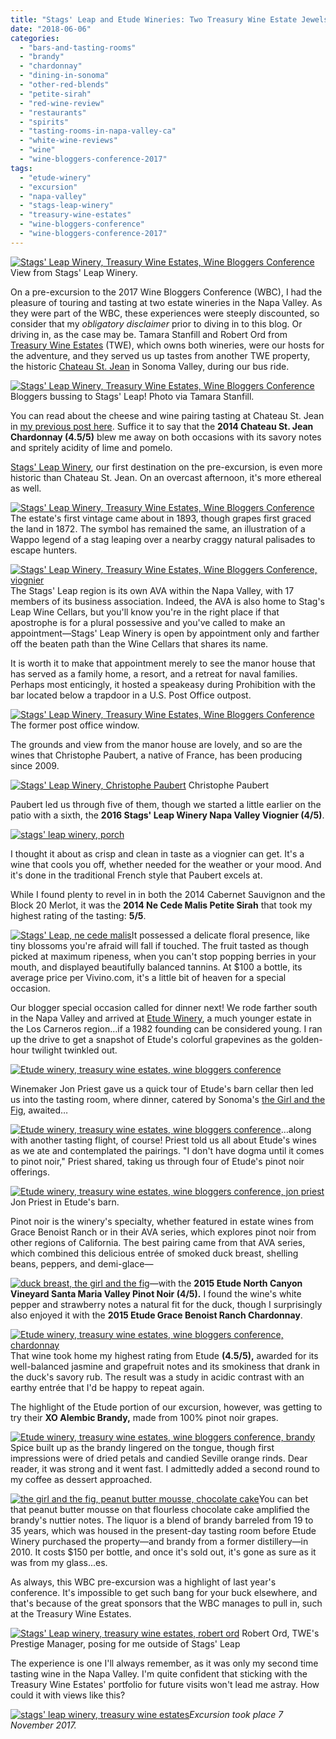 ```yaml
---
title: "Stags' Leap and Etude Wineries: Two Treasury Wine Estate Jewels"
date: "2018-06-06"
categories:
  - "bars-and-tasting-rooms"
  - "brandy"
  - "chardonnay"
  - "dining-in-sonoma"
  - "other-red-blends"
  - "petite-sirah"
  - "red-wine-review"
  - "restaurants"
  - "spirits"
  - "tasting-rooms-in-napa-valley-ca"
  - "white-wine-reviews"
  - "wine"
  - "wine-bloggers-conference-2017"
tags:
  - "etude-winery"
  - "excursion"
  - "napa-valley"
  - "stags-leap-winery"
  - "treasury-wine-estates"
  - "wine-bloggers-conference"
  - "wine-bloggers-conference-2017"
---
```





<div class="caption">

[![Stags' Leap Winery, Treasury Wine Estates, Wine Bloggers Conference](http://s3.amazonaws.com/thegourmez-wpmedia/2018/06/2017_WBC_024-500x334.jpg)](http://s3.amazonaws.com/thegourmez-wpmedia/2018/06/2017_WBC_024.jpg) View from Stags' Leap Winery.</div>


On a pre-excursion to the 2017 Wine Bloggers Conference (WBC), I had the pleasure of touring and tasting at two estate wineries in the Napa Valley. As they were part of the WBC, these experiences were steeply discounted, so consider that my _obligatory disclaimer_ prior to diving in to this blog. Or driving in, as the case may be. Tamara Stanfill and Robert Ord from [Treasury Wine Estates](https://www.tweglobal.com/) (TWE), which owns both wineries, were our hosts for the adventure, and they served us up tastes from another TWE property, the historic [Chateau St. Jean](https://www.chateaustjean.com/en/) in Sonoma Valley, during our bus ride.




<div class="caption">

[![Stags' Leap Winery, Treasury Wine Estates, Wine Bloggers Conference](http://s3.amazonaws.com/thegourmez-wpmedia/2018/06/twe-01-500x375.jpg)](http://s3.amazonaws.com/thegourmez-wpmedia/2018/06/twe-01.jpg) Bloggers bussing to Stags' Leap! Photo via Tamara Stanfill.</div>


You can read about the cheese and wine pairing tasting at Chateau St. Jean in [my previous post here](http://thegourmez.com/2018/01/28/cheese-and-wine-pairings-at-chateau-st-jean/). Suffice it to say that the **2014 Chateau St. Jean Chardonnay (4.5/5)** blew me away on both occasions with its savory notes and spritely acidity of lime and pomelo.

[Stags' Leap Winery](https://www.stagsleap.com/), our first destination on the pre-excursion, is even more historic than Chateau St. Jean. On an overcast afternoon, it's more ethereal as well.

[![Stags' Leap Winery, Treasury Wine Estates, Wine Bloggers Conference](http://s3.amazonaws.com/thegourmez-wpmedia/2018/06/2017_WBC_045-500x477.jpg)](http://s3.amazonaws.com/thegourmez-wpmedia/2018/06/2017_WBC_045.jpg)The estate's first vintage came about in 1893, though grapes first graced the land in 1872. The symbol has remained the same, an illustration of a Wappo legend of a stag leaping over a nearby craggy natural palisades to escape hunters.

[![Stags' Leap Winery, Treasury Wine Estates, Wine Bloggers Conference, viognier](http://s3.amazonaws.com/thegourmez-wpmedia/2018/06/2017_WBC_033-352x500.jpg)](http://s3.amazonaws.com/thegourmez-wpmedia/2018/06/2017_WBC_033.jpg)The Stags' Leap region is its own AVA within the Napa Valley, with 17 members of its business association. Indeed, the AVA is also home to Stag's Leap Wine Cellars, but you'll know you're in the right place if that apostrophe is for a plural possessive and you've called to make an appointment—Stags' Leap Winery is open by appointment only and farther off the beaten path than the Wine Cellars that shares its name.

It is worth it to make that appointment merely to see the manor house that has served as a family home, a resort, and a retreat for naval families. Perhaps most enticingly, it hosted a speakeasy during Prohibition with the bar located below a trapdoor in a U.S. Post Office outpost.




<div class="caption">

[![Stags' Leap Winery, Treasury Wine Estates, Wine Bloggers Conference](http://s3.amazonaws.com/thegourmez-wpmedia/2018/06/2017_WBC_041-334x500.jpg)](http://s3.amazonaws.com/thegourmez-wpmedia/2018/06/2017_WBC_041.jpg) The former post office window.</div>


The grounds and view from the manor house are lovely, and so are the wines that Christophe Paubert, a native of France, has been producing since 2009.




<div class="caption">

[![Stags' Leap Winery, Christophe Paubert](http://s3.amazonaws.com/thegourmez-wpmedia/2018/06/2017_WBC_031-399x500.jpg)](http://s3.amazonaws.com/thegourmez-wpmedia/2018/06/2017_WBC_031.jpg) Christophe Paubert</div>


Paubert led us through five of them, though we started a little earlier on the patio with a sixth, the **2016 Stags' Leap Winery Napa Valley Viognier (4/5)**.

[![stags' leap winery, porch](http://s3.amazonaws.com/thegourmez-wpmedia/2018/06/2017_WBC_043-500x334.jpg)](http://s3.amazonaws.com/thegourmez-wpmedia/2018/06/2017_WBC_043.jpg)

I thought it about as crisp and clean in taste as a viognier can get. It's a wine that cools you off, whether needed for the weather or your mood. And it's done in the traditional French style that Paubert excels at.

While I found plenty to revel in in both the 2014 Cabernet Sauvignon and the Block 20 Merlot, it was the **2014 Ne Cede Malis Petite Sirah** that took my highest rating of the tasting: **5/5**.

[![Stags' Leap, ne cede malis](http://s3.amazonaws.com/thegourmez-wpmedia/2018/06/2017_WBC_035-394x500.jpg)](http://s3.amazonaws.com/thegourmez-wpmedia/2018/06/2017_WBC_035.jpg)It possessed a delicate floral presence, like tiny blossoms you're afraid will fall if touched. The fruit tasted as though picked at maximum ripeness, when you can't stop popping berries in your mouth, and displayed beautifully balanced tannins. At $100 a bottle, its average price per Vivino.com, it's a little bit of heaven for a special occasion.

Our blogger special occasion called for dinner next! We rode farther south in the Napa Valley and arrived at [Etude Winery](https://www.etudewines.com/en/), a much younger estate in the Los Carneros region…if a 1982 founding can be considered young. I ran up the drive to get a snapshot of Etude's colorful grapevines as the golden-hour twilight twinkled out.

[![Etude winery, treasury wine estates, wine bloggers conference](http://s3.amazonaws.com/thegourmez-wpmedia/2018/06/2017_WBC_053-500x333.jpg)](http://s3.amazonaws.com/thegourmez-wpmedia/2018/06/2017_WBC_053.jpg)

Winemaker Jon Priest gave us a quick tour of Etude's barn cellar then led us into the tasting room, where dinner, catered by Sonoma's [the Girl and the Fig](https://www.thegirlandthefig.com/), awaited…

[![Etude winery, treasury wine estates, wine bloggers conference](http://s3.amazonaws.com/thegourmez-wpmedia/2018/06/2017_WBC_062-333x500.jpg)](http://s3.amazonaws.com/thegourmez-wpmedia/2018/06/2017_WBC_062.jpg)…along with another tasting flight, of course! Priest told us all about Etude's wines as we ate and contemplated the pairings. "I don't have dogma until it comes to pinot noir," Priest shared, taking us through four of Etude's pinot noir offerings.




<div class="caption">

[![Etude winery, treasury wine estates, wine bloggers conference, jon priest](http://s3.amazonaws.com/thegourmez-wpmedia/2018/06/2017_WBC_058-335x500.jpg)](http://s3.amazonaws.com/thegourmez-wpmedia/2018/06/2017_WBC_058.jpg) Jon Priest in Etude's barn.</div>


Pinot noir is the winery's specialty, whether featured in estate wines from Grace Benoist Ranch or in their AVA series, which explores pinot noir from other regions of California. The best pairing came from that AVA series, which combined this delicious entrée of smoked duck breast, shelling beans, peppers, and demi-glace—

[![duck breast, the girl and the fig](http://s3.amazonaws.com/thegourmez-wpmedia/2018/06/2017_WBC_066-500x333.jpg)](http://s3.amazonaws.com/thegourmez-wpmedia/2018/06/2017_WBC_066.jpg)—with the **2015 Etude North Canyon Vineyard Santa Maria Valley Pinot Noir (4/5).** I found the wine's white pepper and strawberry notes a natural fit for the duck, though I surprisingly also enjoyed it with the **2015 Etude Grace Benoist Ranch Chardonnay**.

[![Etude winery, treasury wine estates, wine bloggers conference, chardonnay](http://s3.amazonaws.com/thegourmez-wpmedia/2018/06/2017_WBC_072-500x353.jpg)](http://s3.amazonaws.com/thegourmez-wpmedia/2018/06/2017_WBC_072.jpg)That wine took home my highest rating from Etude **(4.5/5),** awarded for its well-balanced jasmine and grapefruit notes and its smokiness that drank in the duck's savory rub. The result was a study in acidic contrast with an earthy entrée that I'd be happy to repeat again.

The highlight of the Etude portion of our excursion, however, was getting to try their **XO Alembic Brandy,** made from 100% pinot noir grapes.

[![Etude winery, treasury wine estates, wine bloggers conference, brandy](http://s3.amazonaws.com/thegourmez-wpmedia/2018/06/2017_WBC_074-333x500.jpg)](http://s3.amazonaws.com/thegourmez-wpmedia/2018/06/2017_WBC_074.jpg)Spice built up as the brandy lingered on the tongue, though first impressions were of dried petals and candied Seville orange rinds. Dear reader, it was strong and it went fast. I admittedly added a second round to my coffee as dessert approached.

[![the girl and the fig, peanut butter mousse, chocolate cake](http://s3.amazonaws.com/thegourmez-wpmedia/2018/06/2017_WBC_073-500x333.jpg)](http://s3.amazonaws.com/thegourmez-wpmedia/2018/06/2017_WBC_073.jpg)You can bet that peanut butter mousse on that flourless chocolate cake amplified the brandy's nuttier notes. The liquor is a blend of brandy barreled from 19 to 35 years, which was housed in the present-day tasting room before Etude Winery purchased the property—and brandy from a former distillery—in 2010. It costs $150 per bottle, and once it's sold out, it's gone as sure as it was from my glass...es.

As always, this WBC pre-excursion was a highlight of last year's conference. It's impossible to get such bang for your buck elsewhere, and that's because of the great sponsors that the WBC manages to pull in, such at the Treasury Wine Estates.




<div class="caption">

[![Stags' Leap winery, treasury wine estates, robert ord](http://s3.amazonaws.com/thegourmez-wpmedia/2018/06/2017_WBC_049-500x334.jpg)](http://s3.amazonaws.com/thegourmez-wpmedia/2018/06/2017_WBC_049.jpg) Robert Ord, TWE's Prestige Manager, posing for me outside of Stags' Leap</div>


The experience is one I'll always remember, as it was only my second time tasting wine in the Napa Valley. I'm quite confident that sticking with the Treasury Wine Estates' portfolio for future visits won't lead me astray. How could it with views like this?

[![stags' leap winery, treasury wine estates](http://s3.amazonaws.com/thegourmez-wpmedia/2018/06/2017_WBC_020-500x334.jpg)](http://s3.amazonaws.com/thegourmez-wpmedia/2018/06/2017_WBC_020.jpg)_Excursion took place 7 November 2017._
